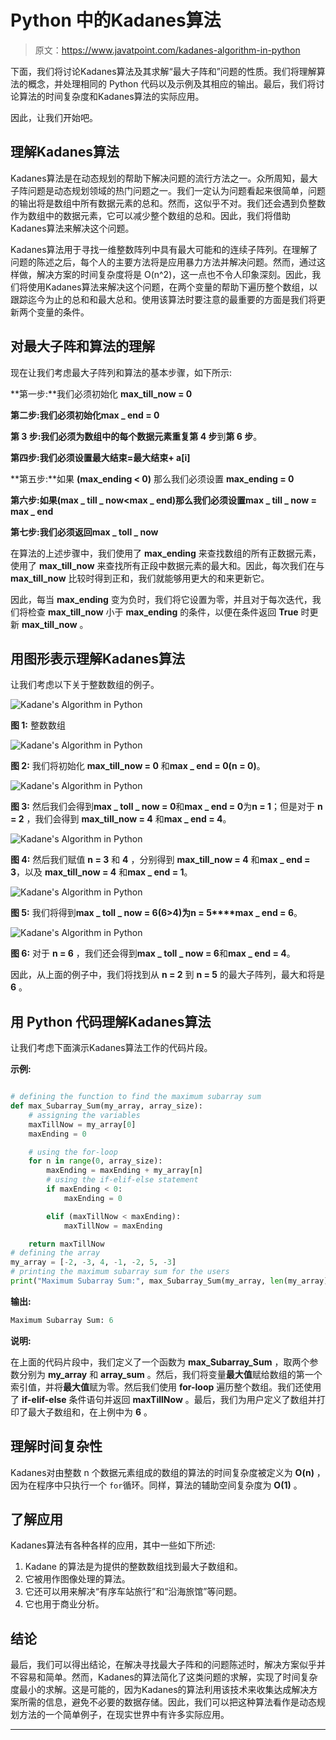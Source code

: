 # Python 中的Kadanes算法

> 原文：<https://www.javatpoint.com/kadanes-algorithm-in-python>

下面，我们将讨论Kadanes算法及其求解“最大子阵和”问题的性质。我们将理解算法的概念，并处理相同的 Python 代码以及示例及其相应的输出。最后，我们将讨论算法的时间复杂度和Kadanes算法的实际应用。

因此，让我们开始吧。

## 理解Kadanes算法

Kadanes算法是在动态规划的帮助下解决问题的流行方法之一。众所周知，最大子阵问题是动态规划领域的热门问题之一。我们一定认为问题看起来很简单，问题的输出将是数组中所有数据元素的总和。然而，这似乎不对。我们还会遇到负整数作为数组中的数据元素，它可以减少整个数组的总和。因此，我们将借助Kadanes算法来解决这个问题。

Kadanes算法用于寻找一维整数阵列中具有最大可能和的连续子阵列。在理解了问题的陈述之后，每个人的主要方法将是应用暴力方法并解决问题。然而，通过这样做，解决方案的时间复杂度将是 O(n^2)，这一点也不令人印象深刻。因此，我们将使用Kadanes算法来解决这个问题，在两个变量的帮助下遍历整个数组，以跟踪迄今为止的总和和最大总和。使用该算法时要注意的最重要的方面是我们将更新两个变量的条件。

## 对最大子阵和算法的理解

现在让我们考虑最大子阵列和算法的基本步骤，如下所示:

**第一步:**我们必须初始化 **max_till_now = 0**

**第二步:**我们必须初始化**max _ end = 0**

**第 3 步:**我们必须为数组中的每个数据元素重复**第 4 步**到**第 6 步**。

**第四步:**我们必须设置**最大结束=最大结束+ a[i]**

**第五步:**如果 **(max_ending < 0)** 那么我们必须设置 **max_ending = 0**

**第六步:**如果**(max _ till _ now<max _ end)**那么我们必须设置**max _ till _ now = max _ end**

**第七步:**我们必须返回**max _ toll _ now**

在算法的上述步骤中，我们使用了 **max_ending** 来查找数组的所有正数据元素，使用了 **max_till_now** 来查找所有正段中数据元素的最大和。因此，每次我们在与 **max_till_now** 比较时得到正和，我们就能够用更大的和来更新它。

因此，每当 **max_ending** 变为负时，我们将它设置为零，并且对于每次迭代，我们将检查 **max_till_now** 小于 **max_ending** 的条件，以便在条件返回 **True** 时更新 **max_till_now** 。

## 用图形表示理解Kadanes算法

让我们考虑以下关于整数数组的例子。

![Kadane's Algorithm in Python](img/99a985acf6a616baac257eefb15090f9.png)

**图 1:** 整数数组

![Kadane's Algorithm in Python](img/1049d9611e303836ef67827da18c969a.png)

**图 2:** 我们将初始化 **max_till_now = 0** 和**max _ end = 0(n = 0)**。

![Kadane's Algorithm in Python](img/a115d1a590ad649d36f63ffba60de03f.png)

**图 3:** 然后我们会得到**max _ toll _ now = 0**和**max _ end = 0**为**n = 1**；但是对于 **n = 2** ，我们会得到 **max_till_now = 4** 和**max _ end = 4**。

![Kadane's Algorithm in Python](img/e80b33ecc158e09e808c29efe788c817.png)

**图 4:** 然后我们赋值 **n = 3** 和 **4** ，分别得到 **max_till_now = 4** 和**max _ end = 3**，以及 **max_till_now = 4** 和**max _ end = 1**。

![Kadane's Algorithm in Python](img/a8dc5b8cd04a1425de9d2d725f5cbac1.png)

**图 5:** 我们将得到**max _ toll _ now = 6(6>4)**为**n = 5****max _ end = 6**。

![Kadane's Algorithm in Python](img/dd3e3fd9c0a2c2ddff90a32461d782a6.png)

**图 6:** 对于 **n = 6** ，我们还会得到**max _ toll _ now = 6**和**max _ end = 4**。

因此，从上面的例子中，我们将找到从 **n = 2** 到 **n = 5** 的最大子阵列，最大和将是 **6** 。

## 用 Python 代码理解Kadanes算法

让我们考虑下面演示Kadanes算法工作的代码片段。

**示例:**

```py

# defining the function to find the maximum subarray sum
def max_Subarray_Sum(my_array, array_size):
    # assigning the variables
    maxTillNow = my_array[0]
    maxEnding = 0

    # using the for-loop
    for n in range(0, array_size):
        maxEnding = maxEnding + my_array[n]
        # using the if-elif-else statement
        if maxEnding < 0:
            maxEnding = 0

        elif (maxTillNow < maxEnding):
            maxTillNow = maxEnding

    return maxTillNow
# defining the array
my_array = [-2, -3, 4, -1, -2, 5, -3]
# printing the maximum subarray sum for the users
print("Maximum Subarray Sum:", max_Subarray_Sum(my_array, len(my_array)))

```

**输出:**

```py
Maximum Subarray Sum: 6

```

**说明:**

在上面的代码片段中，我们定义了一个函数为 **max_Subarray_Sum** ，取两个参数分别为 **my_array** 和 **array_sum** 。然后，我们将变量**最大值**赋给数组的第一个索引值，并将**最大值**赋为零。然后我们使用 **for-loop** 遍历整个数组。我们还使用了 **if-elif-else** 条件语句并返回 **maxTillNow** 。最后，我们为用户定义了数组并打印了最大子数组和，在上例中为 **6** 。

## 理解时间复杂性

Kadanes对由整数 n 个数据元素组成的数组的算法的时间复杂度被定义为 **O(n)** ，因为在程序中只执行一个 `for`循环。同样，算法的辅助空间复杂度为 **O(1)** 。

## 了解应用

Kadanes算法有各种各样的应用，其中一些如下所述:

1.  Kadane 的算法是为提供的整数数组找到最大子数组和。
2.  它被用作图像处理的算法。
3.  它还可以用来解决“有序车站旅行”和“沿海旅馆”等问题。
4.  它也用于商业分析。

## 结论

最后，我们可以得出结论，在解决寻找最大子阵和的问题陈述时，解决方案似乎并不容易和简单。然而，Kadanes的算法简化了这类问题的求解，实现了时间复杂度最小的求解。这是可能的，因为Kadanes的算法利用该技术来收集达成解决方案所需的信息，避免不必要的数据存储。因此，我们可以把这种算法看作是动态规划方法的一个简单例子，在现实世界中有许多实际应用。

* * *